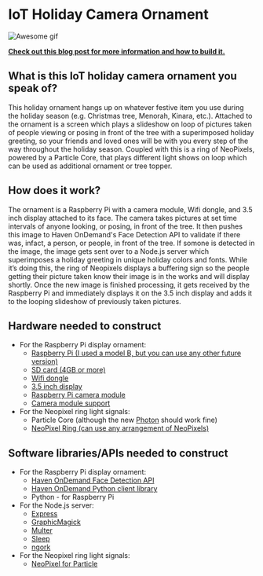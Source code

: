 # IoT Holiday Camera Ornament

![Awesome gif](./how_to_gif.gif?raw=true)

**[Check out this blog post for more information and how to build it.](https://community.havenondemand.com/t5/Blog/IoT-Holiday-Camera-Ornament-using-Face-Detection-Raspberry-Pi/ba-p/2484)**

## What is this IoT holiday camera ornament you speak of?
This holiday ornament hangs up on whatever festive item you use during the holiday season (e.g. Christmas tree, Menorah, Kinara, etc.). Attached to the ornament is a screen which plays a slideshow on loop of pictures taken of people viewing or posing in front of the tree with a superimposed holiday greeting, so your friends and loved ones will be with you every step of the way throughout the holiday season. Coupled with this is a ring of NeoPixels, powered by a Particle Core, that plays different light shows on loop which can be used as additional ornament or tree topper.

## How does it work?
The ornament is a Raspberry Pi with a camera module, Wifi dongle, and 3.5 inch display attached to its face. The camera takes pictures at set time intervals of anyone looking, or posing, in front of the tree. It then pushes this image to Haven OnDemand's Face Detection API to validate if there was, infact, a person, or people, in front of the tree. If somone is detected in the image, the image gets sent over to a Node.js server which superimposes a holiday greeting in unique holiday colors and fonts. While it’s doing this, the ring of Neopixels displays a buffering sign so the people getting their picture taken know their image is in the works and will display shortly. Once the new image is finished processing, it gets received by the Raspberry Pi and immediately displays it on the 3.5 inch display and adds it to the looping slideshow of previously taken pictures.

## Hardware needed to construct
* For the Raspberry Pi display ornament:
  * [Raspberry Pi (I used a model B, but you can use any other future version)](https://www.adafruit.com/products/998)
  * [SD card (4GB or more)](https://www.adafruit.com/products/1294)
  * [Wifi dongle](https://www.adafruit.com/products/814)
  * [3.5 inch display](https://www.adafruit.com/products/2441)
  * [Raspberry Pi camera module](https://www.adafruit.com/products/1367)
  * [Camera module support](https://www.adafruit.com/products/1434)
* For the Neopixel ring light signals:
  * Particle Core (although the new [Photon](https://www.adafruit.com/products/2721) should work fine)
  * [NeoPixel Ring (can use any arrangement of NeoPixels)](https://www.adafruit.com/products/2268)

## Software libraries/APIs needed to construct
* For the Raspberry Pi display ornament:
  * [Haven OnDemand Face Detection API](https://dev.havenondemand.com/apis/detectfaces#overview)
  * [Haven OnDemand Python client library](https://github.com/HPE-Haven-OnDemand/havenondemand-python)
  * Python - for Raspberry Pi
* For the Node.js server:
  * [Express](http://expressjs.com/en/index.html)
  * [GraphicMagick](http://aheckmann.github.io/gm/)
  * [Multer](https://github.com/expressjs/multer)
  * [Sleep](https://www.npmjs.com/package/sleep)
  * [ngork](https://ngrok.com/)
* For the Neopixel ring light signals:
  * [NeoPixel for Particle](https://github.com/technobly/SparkCore-NeoPixel)

